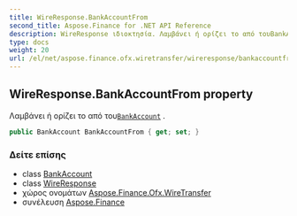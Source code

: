 ```yaml
---
title: WireResponse.BankAccountFrom
second_title: Aspose.Finance for .NET API Reference
description: WireResponse ιδιοκτησία. Λαμβάνει ή ορίζει το από τουBankAccount .
type: docs
weight: 20
url: /el/net/aspose.finance.ofx.wiretransfer/wireresponse/bankaccountfrom/
---
```

## WireResponse.BankAccountFrom property

Λαμβάνει ή ορίζει το από του[`BankAccount`](../../../aspose.finance.ofx/bankaccount/) .

```csharp
public BankAccount BankAccountFrom { get; set; }
```

### Δείτε επίσης

* class [BankAccount](../../../aspose.finance.ofx/bankaccount/)
* class [WireResponse](../)
* χώρος ονομάτων [Aspose.Finance.Ofx.WireTransfer](../../wireresponse/)
* συνέλευση [Aspose.Finance](../../../)


